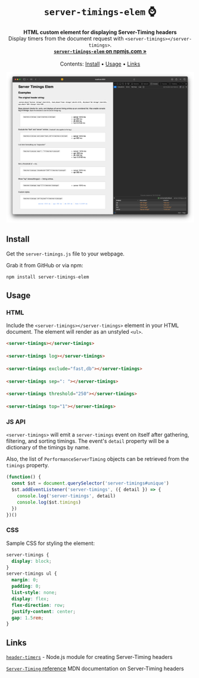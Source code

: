 <h1 align="center"><code>server-timings-elem</code> ⌚️</h1>

<p align="center">
  <strong>HTML custom element for displaying Server-Timing headers</strong><br>
  Display timers from the document request with <code>&lt;server-timings&gt;&lt;/server-timings&gt;</code>.<br>
  <a href="https://www.npmjs.com/package/server-timings-elem"><strong><code>server-timings-elem</code> on npmjs.com »</strong></a><br>
  <br>
  Contents:
  <a href="#Install">Install</a>
  •
  <a href="#Usage">Usage</a>
  •
  <a href="#Links">Links</a>
</p>

![Screenshot of server-timings-elem](./screenshot.png)

## Install

Get the `server-timings.js` file to your webpage.

Grab it from GitHub or via npm:

```sh
npm install server-timings-elem
```

## Usage

### HTML

Include the `<server-timings></server-timings>` element in your HTML document. The element will render as an unstyled `<ul>`.

```html
<server-timings></server-timings>

<server-timings log></server-timings>

<server-timings exclude="fast,db"></server-timings>

<server-timings sep=": "></server-timings>

<server-timings threshold="250"></server-timings>

<server-timings top="1"></server-timings>
```

### JS API

`<server-timings>` will emit a `server-timings` event on itself after gathering, filtering, and sorting timings. The event's `detail` property will be a dictionary of the timings by name.

Also, the list of `PerformanceServerTiming` objects can be retrieved from the `timings` property.

```js
(function() {
  const $st = document.querySelector('server-timings#unique')
  $st.addEventListener('server-timings', ({ detail }) => {
    console.log('server-timings', detail)
    console.log($st.timings)
  })
})()
```

### CSS

Sample CSS for styling the element:

```css
server-timings {
  display: block;
}
server-timings ul {
  margin: 0;
  padding: 0;
  list-style: none;
  display: flex;
  flex-direction: row;
  justify-content: center;
  gap: 1.5rem;
}
```

## Links

[`header-timers`](https://npmjs.com/package/header-timers) - Node.js module for creating Server-Timing headers

[`Server-Timing` reference](https://developer.mozilla.org/en-US/docs/Web/HTTP/Headers/Server-Timing) MDN documentation on Server-Timing headers
